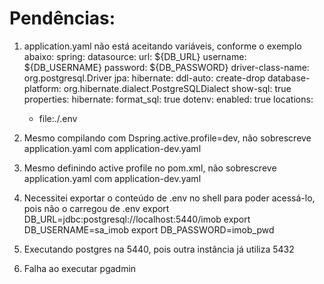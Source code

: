 # Pendências:

1. application.yaml não está aceitando variáveis, conforme o exemplo abaixo:
 spring:
  datasource:
    url: ${DB_URL}
    username: ${DB_USERNAME}
    password: ${DB_PASSWORD}
    driver-class-name: org.postgresql.Driver
  jpa:
    hibernate:
      ddl-auto: create-drop
    database-platform: org.hibernate.dialect.PostgreSQLDialect
    show-sql: true
    properties:
      hibernate:
        format_sql: true
dotenv:
  enabled: true
  locations:
    - file:./.env

2. Mesmo compilando com Dspring.active.profile=dev, não sobrescreve application.yaml com application-dev.yaml

3. Mesmo definindo active profile no pom.xml, não sobrescreve application.yaml com application-dev.yaml

4. Necessitei exportar o conteúdo de .env no shell para poder acessá-lo, pois não o carregou de .env
   export DB_URL=jdbc:postgresql://localhost:5440/imob
   export DB_USERNAME=sa_imob
   export DB_PASSWORD=imob_pwd

5. Executando postgres na 5440, pois outra instância já utiliza 5432

6. Falha ao executar pgadmin
